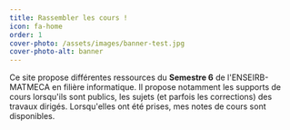 ```yaml
---
title: Rassembler les cours !
icon: fa-home
order: 1
cover-photo: /assets/images/banner-test.jpg
cover-photo-alt: banner
---
```

Ce site propose différentes ressources du **Semestre 6** de l'ENSEIRB-MATMECA en
filière informatique. Il propose notamment les supports de cours lorsqu'ils sont
publics, les sujets (et parfois les corrections) des travaux dirigés.
Lorsqu'elles ont été prises, mes notes de cours sont disponibles.

